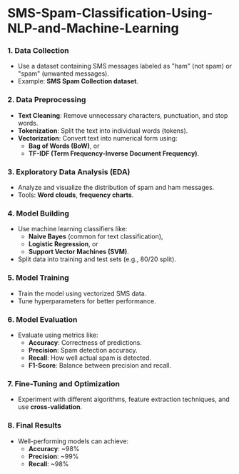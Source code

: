 # SMS-Spam-Classification-Using-NLP-and-Machine-Learning


### 1. Data Collection
- Use a dataset containing SMS messages labeled as "ham" (not spam) or "spam" (unwanted messages).
- Example: **SMS Spam Collection dataset**.

### 2. Data Preprocessing
- **Text Cleaning**: Remove unnecessary characters, punctuation, and stop words.
- **Tokenization**: Split the text into individual words (tokens).
- **Vectorization**: Convert text into numerical form using:
  - **Bag of Words (BoW)**, or
  - **TF-IDF (Term Frequency-Inverse Document Frequency)**.

### 3. Exploratory Data Analysis (EDA)
- Analyze and visualize the distribution of spam and ham messages.
- Tools: **Word clouds**, **frequency charts**.

### 4. Model Building
- Use machine learning classifiers like:
  - **Naive Bayes** (common for text classification),
  - **Logistic Regression**, or
  - **Support Vector Machines (SVM)**.
- Split data into training and test sets (e.g., 80/20 split).

### 5. Model Training
- Train the model using vectorized SMS data.
- Tune hyperparameters for better performance.

### 6. Model Evaluation
- Evaluate using metrics like:
  - **Accuracy**: Correctness of predictions.
  - **Precision**: Spam detection accuracy.
  - **Recall**: How well actual spam is detected.
  - **F1-Score**: Balance between precision and recall.

### 7. Fine-Tuning and Optimization
- Experiment with different algorithms, feature extraction techniques, and use **cross-validation**.

### 8. Final Results
- Well-performing models can achieve:
  - **Accuracy**: ~98%
  - **Precision**: ~99%
  - **Recall**: ~98%
